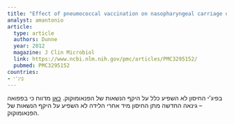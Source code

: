 ```yaml
---
title: "Effect of pneumococcal vaccination on nasopharyngeal carriage of Streptococcus pneumoniae, Haemophilus influenzae, Moraxella catarrhalis, and Staphylococcus aureus in Fijian children"
analyst: amantonio
article:
  type: article
  authors: Dunne
  year: 2012
  magazine: J Clin Microbiol
  link: https://www.ncbi.nlm.nih.gov/pmc/articles/PMC3295152/
  pubmed: PMC3295152
countries:
- פיג'י
---
```


בפיג'י החיסון לא השפיע כלל על היקף הנשאות של הפנאומוקוק.
[כאן](https://www.ncbi.nlm.nih.gov/pubmed/22189528) מדווח כי בפפואה – גינאה החדשה מתן החיסון מיד אחרי הלידה לא השפיע על היקף הנשאות של הפנאומוקוק.
